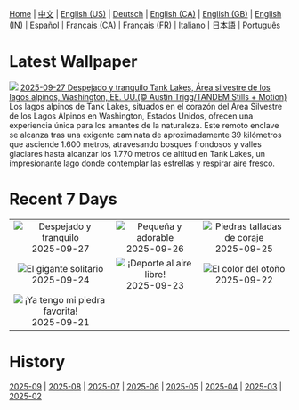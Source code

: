 [Home](../README.md) | [中文](zh-CN.md) | [English (US)](en-US.md) | [Deutsch](de-DE.md) | [English (CA)](en-CA.md) | [English (GB)](en-GB.md) | [English (IN)](en-IN.md) | [Español](es-ES.md) | [Français (CA)](fr-CA.md) | [Français (FR)](fr-FR.md) | [Italiano](it-IT.md) | [日本語](ja-JP.md) | [Português](pt-BR.md)

# Latest Wallpaper
![](https://www.bing.com/th?id=OHR.TankLakes_ES-ES1860818071_UHD.jpg)
[2025-09-27 Despejado y tranquilo Tank Lakes, Área silvestre de los lagos alpinos, Washington, EE. UU.(© Austin Trigg/TANDEM Stills + Motion)](https://www.bing.com/th?id=OHR.TankLakes_ES-ES1860818071_UHD.jpg)
Los lagos alpinos de Tank Lakes, situados en el corazón del Área Silvestre de los Lagos Alpinos en Washington, Estados Unidos, ofrecen una experiencia única para los amantes de la naturaleza. Este remoto enclave se alcanza tras una exigente caminata de aproximadamente 39 kilómetros que asciende 1.600 metros, atravesando bosques frondosos y valles glaciares hasta alcanzar los 1.770 metros de altitud en Tank Lakes, un impresionante lago donde contemplar las estrellas y respirar aire fresco.

# Recent 7 Days
|  |  |  |
|:---:|:---:|:---:|
| ![](https://www.bing.com/th?id=OHR.TankLakes_ES-ES1860818071_400x240.jpg "Despejado y tranquilo") 2025-09-27 | ![](https://www.bing.com/th?id=OHR.AutumnChipmunk_ES-ES0673938292_400x240.jpg "Pequeña y adorable") 2025-09-26 | ![](https://www.bing.com/th?id=OHR.FortChittorgarh_ES-ES0644530390_400x240.jpg "Piedras talladas de coraje") 2025-09-25 |
| ![](https://www.bing.com/th?id=OHR.BearLodge_ES-ES0617575565_400x240.jpg "El gigante solitario") 2025-09-24 | ![](https://www.bing.com/th?id=OHR.SportWeekTeide_ES-ES0590010437_400x240.jpg "¡Deporte al aire libre!") 2025-09-23 | ![](https://www.bing.com/th?id=OHR.AspenEquinox_ES-ES0554126679_400x240.jpg "El color del otoño") 2025-09-22 |
| ![](https://www.bing.com/th?id=OHR.IceOtters_ES-ES0527606822_400x240.jpg "¡Ya tengo mi piedra favorita!") 2025-09-21 |  |  |

# History
[2025-09](../archives/wallpaper/es-ES/w_2025_09.md) | [2025-08](../archives/wallpaper/es-ES/w_2025_08.md) | [2025-07](../archives/wallpaper/es-ES/w_2025_07.md) | [2025-06](../archives/wallpaper/es-ES/w_2025_06.md) | [2025-05](../archives/wallpaper/es-ES/w_2025_05.md) | [2025-04](../archives/wallpaper/es-ES/w_2025_04.md) | [2025-03](../archives/wallpaper/es-ES/w_2025_03.md) | [2025-02](../archives/wallpaper/es-ES/w_2025_02.md)
